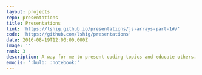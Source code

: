 ```yaml
---
layout: projects
repo: presentations
title: Presentations
link: 'https://lshig.github.io/presentations/js-arrays-part-1#/'
code: 'https://github.com/lshig/presentations'
date: 2016-08-19T12:00:00.000Z
image: ''
rank: 3
description: A way for me to present coding topics and educate others.
emojis: ':bulb: :notebook:'
---
```

